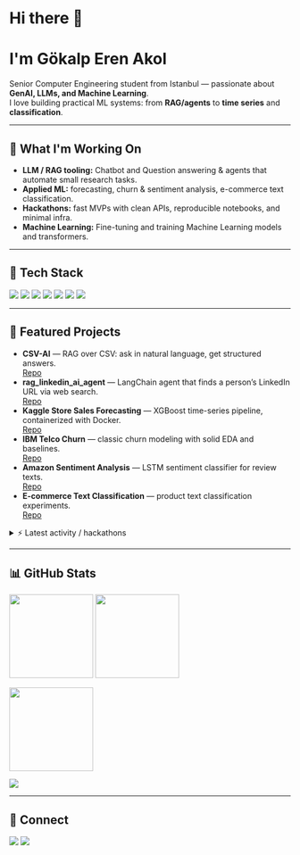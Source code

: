 <!-- Profile README for @gklpern -->
<h1 align="left">Hi there 👋</h1>

# I'm Gökalp Eren Akol

Senior Computer Engineering student from Istanbul — passionate about **GenAI, LLMs, and Machine Learning**.  
I love building practical ML systems: from **RAG/agents** to **time series** and **classification**.

---

## 🔭 What I'm Working On
- **LLM / RAG tooling:** Chatbot and Question answering & agents that automate small research tasks.
- **Applied ML:** forecasting, churn & sentiment analysis, e-commerce text classification.
- **Hackathons:** fast MVPs with clean APIs, reproducible notebooks, and minimal infra.
- **Machine Learning:** Fine-tuning and training Machine Learning models and transformers.
---

## 🧰 Tech Stack
<p>
  <img src="https://img.shields.io/badge/Python-3776AB?style=for-the-badge&logo=python&logoColor=white"/>
  <img src="https://img.shields.io/badge/FastAPI-009688?style=for-the-badge&logo=fastapi&logoColor=white"/>
  <img src="https://img.shields.io/badge/PyTorch-EE4C2C?style=for-the-badge&logo=pytorch&logoColor=white"/>
  <img src="https://img.shields.io/badge/scikit--learn-F7931E?style=for-the-badge&logo=scikitlearn&logoColor=white"/>
  <img src="https://img.shields.io/badge/LangChain-1C3C3C?style=for-the-badge&logo=chainlink&logoColor=white"/>
  <img src="https://img.shields.io/badge/XGBoost-FF6600?style=for-the-badge&logo=apache&logoColor=white"/>
  <img src="https://img.shields.io/badge/Docker-2496ED?style=for-the-badge&logo=docker&logoColor=white"/>
</p>

---

## 🚀 Featured Projects
- **CSV-AI** — RAG over CSV: ask in natural language, get structured answers.  
  <a href="https://github.com/gklpern/CSV-AI">Repo</a>
- **rag_linkedin_ai_agent** — LangChain agent that finds a person’s LinkedIn URL via web search.  
  <a href="https://github.com/gklpern/rag_linkedin_ai_agent">Repo</a>
- **Kaggle Store Sales Forecasting** — XGBoost time-series pipeline, containerized with Docker.  
  <a href="https://github.com/gklpern/Kaggle-Store-Sales-Time-Series-Forecasting">Repo</a>
- **IBM Telco Churn** — classic churn modeling with solid EDA and baselines.  
  <a href="https://github.com/gklpern/IBM-telco-churn-project">Repo</a>
- **Amazon Sentiment Analysis** — LSTM sentiment classifier for review texts.  
  <a href="https://github.com/gklpern/Amazon-Sentiment-Analysis">Repo</a>
- **E-commerce Text Classification** — product text classification experiments.  
  <a href="https://github.com/gklpern/e-commerce-text-classification">Repo</a>

<details>
<summary>⚡ Latest activity / hackathons</summary>

- **turkcell-codenight-case4** — bill explainability + anomaly detection + what-if simulator (MVP).  
  <a href="https://github.com/gklpern/turkcell-codenight-case4">Repo</a>

- **llm-scratch** — personal sandbox for local LLM experiments.  
  <a href="https://github.com/gklpern/llm-scratch">Repo</a>
</details>

---

## 📊 GitHub Stats
<p>
  <img src="https://github-readme-stats.vercel.app/api?username=gklpern&show_icons=true&theme=radical" height="150" />
  <img src="https://github-readme-stats.vercel.app/api/top-langs/?username=gklpern&layout=compact&theme=radical" height="150" />
</p>
<p>
  <img src="https://streak-stats.demolab.com?user=gklpern&theme=radical&hide_border=true" height="150" />
</p>
<p>
  <a href="https://github.com/ryo-ma/github-profile-trophy">
    <img src="https://github-profile-trophy.vercel.app/?username=gklpern&theme=algolia&no-frame=true&no-bg=true&row=1&column=7" />
  </a>
</p>

---

## 🔗 Connect
<p>
  <a href="https://www.linkedin.com/in/gokalpakol/"><img src="https://img.shields.io/badge/LinkedIn-0A66C2?style=for-the-badge&logo=linkedin&logoColor=white"/></a>
  <a href="mailto:gokalpakol@gmail.com"><img src="https://img.shields.io/badge/Gmail-EA4335?style=for-the-badge&logo=gmail&logoColor=white"/></a>
</p>

<!-- Tips:
- Want TR? Duplicate this README and translate the headings.
- Private contributions: GitHub Settings → Profile → include private contributions. -->

